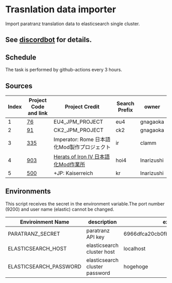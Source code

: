 # Trasnlation data importer

Import paratranz translation data to elasticsearch single cluster.

See [discordbot](https://github.com/matanki-saito/discordbot) for details.
- 
## Schedule

The task is performed by github-actions every 3 hours.

## Sources

|  Index  | Project Code and link  | Project Credit | Search Prefix | owner |
| - | - | - | - | - |
| 1 | [76](https://paratranz.cn/projects/76) | EU4_JPM_PROJECT | eu4 | gnagaoka |
| 2 | [91](https://paratranz.cn/projects/91) | CK2_JPM_PROJECT | ck2 | gnagaoka |
| 3 | [335](https://paratranz.cn/projects/335) | Imperator: Rome 日本語化Mod製作プロジェクト | ir | clamm |
| 4 | [903](https://paratranz.cn/projects/903) | [Herats of Iron IV 日本語化Mod作業所](https://docs.google.com/spreadsheets/d/1JW4rjNH4SVspSxvh2wobucvzdVY74o0eJQoI2QGf4n8/edit#gid=476393799) | hoi4 | Inarizushi |
| 5 | [500](https://paratranz.cn/projects/500) | +JP: Kaiserreich | kr | Inarizushi |

## Environments

This script receives the secret in the environment variable.The port number (9200) and user name (elastic) cannot be changed.

| Enviroinment Name | description | example |
| - | - | - |
| PARATRANZ_SECRET | paratranz API key | 6966dfca20cb0fb18a255ad45a125bb9 |
| ELASTICSEARCH_HOST | elasticsearch cluster host | localhost |
| ELASTICSEARCH_PASSWORD | elasticsearch cluster password | hogehoge |
